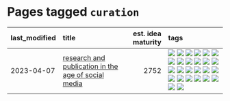 # Pages tagged `curation`

|last_modified|title|est. idea maturity|tags
|:---|:---|---:|:---|
|2023-04-07|[research and publication in the age of social media](../research-and-social.md)|2752|[![](https://img.shields.io/badge/tag-arxiv-2b1224)](../tags/arxiv.md) [![](https://img.shields.io/badge/tag-citation-869cae)](../tags/citation.md) [![](https://img.shields.io/badge/tag-corrections-3c7f53)](../tags/corrections.md) [![](https://img.shields.io/badge/tag-credit-22d494)](../tags/credit.md) [![](https://img.shields.io/badge/tag-curation-90446b)](../tags/curation.md) [![](https://img.shields.io/badge/tag-discoverability-35d2ce)](../tags/discoverability.md) [![](https://img.shields.io/badge/tag-discussion-8e95e2)](../tags/discussion.md) [![](https://img.shields.io/badge/tag-feed-be4650)](../tags/feed.md) [![](https://img.shields.io/badge/tag-git-3f3dc3)](../tags/git.md) [![](https://img.shields.io/badge/tag-git-3f3dc3)](../tags/git.md) [![](https://img.shields.io/badge/tag-historyofscience-cdef47)](../tags/historyofscience.md) [![](https://img.shields.io/badge/tag-mastodon-99b5f2)](../tags/mastodon.md) [![](https://img.shields.io/badge/tag-openreview-d46ff4)](../tags/openreview.md) [![](https://img.shields.io/badge/tag-paperswithcode-faa2fc)](../tags/paperswithcode.md) [![](https://img.shields.io/badge/tag-platform-1ee399)](../tags/platform.md) [![](https://img.shields.io/badge/tag-publication-7fe3bd)](../tags/publication.md) [![](https://img.shields.io/badge/tag-reproducibility-49fd1a)](../tags/reproducibility.md) [![](https://img.shields.io/badge/tag-research-6edb5)](../tags/research.md) [![](https://img.shields.io/badge/tag-retractions-f1c85)](../tags/retractions.md) [![](https://img.shields.io/badge/tag-search-2229ca)](../tags/search.md) [![](https://img.shields.io/badge/tag-socialmedia-3b815)](../tags/socialmedia.md) [![](https://img.shields.io/badge/tag-stackoverflow-3b18a)](../tags/stackoverflow.md) [![](https://img.shields.io/badge/tag-subscription-957448)](../tags/subscription.md) [![](https://img.shields.io/badge/tag-transparency-936135)](../tags/transparency.md) [![](https://img.shields.io/badge/tag-twitter-deeba9)](../tags/twitter.md) [![](https://img.shields.io/badge/tag-validation-c456a9)](../tags/validation.md)|